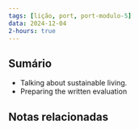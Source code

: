 ```yaml
---
tags: [lição, port, port-modulo-5]
data: 2024-12-04
2-hours: true
---
```


## Sumário
- Talking about sustainable living.
- Preparing the written evaluation
## Notas relacionadas